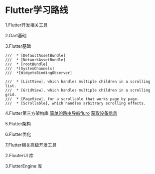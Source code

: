 # Flutter学习路线

1.Flutter开发相关工具

2.Dart基础

3.Flutter基础

    ///  * [DefaultAssetBundle]
    ///  * [NetworkAssetBundle]
    ///  * [rootBundle]
    ///  *[SystemChannels]
    ///  *[WidgetsBindingObserver]

    ///  * [ListView], which handles multiple children in a scrolling list.
    ///  * [GridView], which handles multiple children in a scrolling grid.
    ///  * [PageView], for a scrollable that works page by page.
    ///  * [Scrollable], which handles arbitrary scrolling effects.

4.Flutter第三方架构库
[简单的路由导航fluro](https://pub.dev/packages/fluro)
[获取设备信息](https://pub.dev/documentation/device_info/latest/)

5.Flutter架构

6.Flutter优化

7.Flutter相关高级开发工具

2.FluuterUI 库

3.FlutterEngine 库
